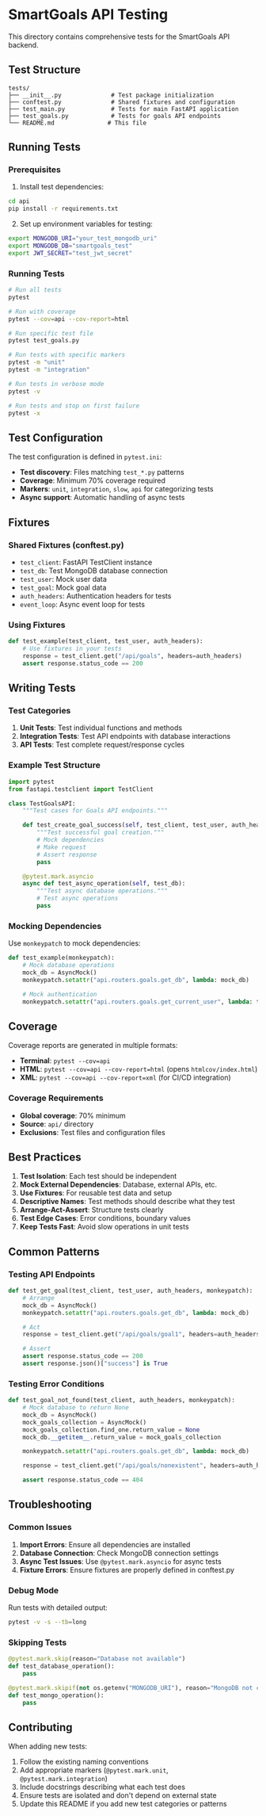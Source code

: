 # SmartGoals API Testing

This directory contains comprehensive tests for the SmartGoals API backend.

## Test Structure

```
tests/
├── __init__.py              # Test package initialization
├── conftest.py              # Shared fixtures and configuration
├── test_main.py             # Tests for main FastAPI application
├── test_goals.py            # Tests for goals API endpoints
└── README.md               # This file
```

## Running Tests

### Prerequisites

1. Install test dependencies:
```bash
cd api
pip install -r requirements.txt
```

2. Set up environment variables for testing:
```bash
export MONGODB_URI="your_test_mongodb_uri"
export MONGODB_DB="smartgoals_test"
export JWT_SECRET="test_jwt_secret"
```

### Running Tests

```bash
# Run all tests
pytest

# Run with coverage
pytest --cov=api --cov-report=html

# Run specific test file
pytest test_goals.py

# Run tests with specific markers
pytest -m "unit"
pytest -m "integration"

# Run tests in verbose mode
pytest -v

# Run tests and stop on first failure
pytest -x
```

## Test Configuration

The test configuration is defined in `pytest.ini`:

- **Test discovery**: Files matching `test_*.py` patterns
- **Coverage**: Minimum 70% coverage required
- **Markers**: `unit`, `integration`, `slow`, `api` for categorizing tests
- **Async support**: Automatic handling of async tests

## Fixtures

### Shared Fixtures (conftest.py)

- `test_client`: FastAPI TestClient instance
- `test_db`: Test MongoDB database connection
- `test_user`: Mock user data
- `test_goal`: Mock goal data
- `auth_headers`: Authentication headers for tests
- `event_loop`: Async event loop for tests

### Using Fixtures

```python
def test_example(test_client, test_user, auth_headers):
    # Use fixtures in your tests
    response = test_client.get("/api/goals", headers=auth_headers)
    assert response.status_code == 200
```

## Writing Tests

### Test Categories

1. **Unit Tests**: Test individual functions and methods
2. **Integration Tests**: Test API endpoints with database interactions
3. **API Tests**: Test complete request/response cycles

### Example Test Structure

```python
import pytest
from fastapi.testclient import TestClient

class TestGoalsAPI:
    """Test cases for Goals API endpoints."""

    def test_create_goal_success(self, test_client, test_user, auth_headers, monkeypatch):
        """Test successful goal creation."""
        # Mock dependencies
        # Make request
        # Assert response
        pass

    @pytest.mark.asyncio
    async def test_async_operation(self, test_db):
        """Test async database operations."""
        # Test async operations
        pass
```

### Mocking Dependencies

Use `monkeypatch` to mock dependencies:

```python
def test_example(monkeypatch):
    # Mock database operations
    mock_db = AsyncMock()
    monkeypatch.setattr("api.routers.goals.get_db", lambda: mock_db)

    # Mock authentication
    monkeypatch.setattr("api.routers.goals.get_current_user", lambda: test_user)
```

## Coverage

Coverage reports are generated in multiple formats:

- **Terminal**: `pytest --cov=api`
- **HTML**: `pytest --cov=api --cov-report=html` (opens `htmlcov/index.html`)
- **XML**: `pytest --cov=api --cov-report=xml` (for CI/CD integration)

### Coverage Requirements

- **Global coverage**: 70% minimum
- **Source**: `api/` directory
- **Exclusions**: Test files and configuration files

## Best Practices

1. **Test Isolation**: Each test should be independent
2. **Mock External Dependencies**: Database, external APIs, etc.
3. **Use Fixtures**: For reusable test data and setup
4. **Descriptive Names**: Test methods should describe what they test
5. **Arrange-Act-Assert**: Structure tests clearly
6. **Test Edge Cases**: Error conditions, boundary values
7. **Keep Tests Fast**: Avoid slow operations in unit tests

## Common Patterns

### Testing API Endpoints

```python
def test_get_goal(test_client, test_user, auth_headers, monkeypatch):
    # Arrange
    mock_db = AsyncMock()
    monkeypatch.setattr("api.routers.goals.get_db", lambda: mock_db)

    # Act
    response = test_client.get("/api/goals/goal1", headers=auth_headers)

    # Assert
    assert response.status_code == 200
    assert response.json()["success"] is True
```

### Testing Error Conditions

```python
def test_goal_not_found(test_client, auth_headers, monkeypatch):
    # Mock database to return None
    mock_db = AsyncMock()
    mock_goals_collection = AsyncMock()
    mock_goals_collection.find_one.return_value = None
    mock_db.__getitem__.return_value = mock_goals_collection

    monkeypatch.setattr("api.routers.goals.get_db", lambda: mock_db)

    response = test_client.get("/api/goals/nonexistent", headers=auth_headers)

    assert response.status_code == 404
```

## Troubleshooting

### Common Issues

1. **Import Errors**: Ensure all dependencies are installed
2. **Database Connection**: Check MongoDB connection settings
3. **Async Test Issues**: Use `@pytest.mark.asyncio` for async tests
4. **Fixture Errors**: Ensure fixtures are properly defined in conftest.py

### Debug Mode

Run tests with detailed output:

```bash
pytest -v -s --tb=long
```

### Skipping Tests

```python
@pytest.mark.skip(reason="Database not available")
def test_database_operation():
    pass

@pytest.mark.skipif(not os.getenv("MONGODB_URI"), reason="MongoDB not configured")
def test_mongo_operation():
    pass
```

## Contributing

When adding new tests:

1. Follow the existing naming conventions
2. Add appropriate markers (`@pytest.mark.unit`, `@pytest.mark.integration`)
3. Include docstrings describing what each test does
4. Ensure tests are isolated and don't depend on external state
5. Update this README if you add new test categories or patterns